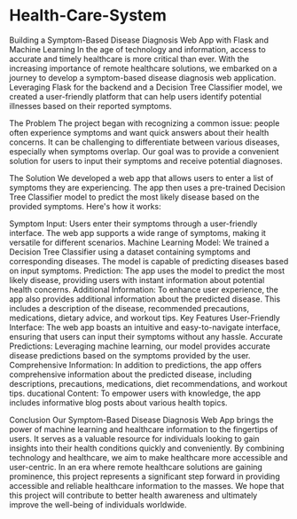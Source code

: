 # Health-Care-System
Building a Symptom-Based Disease Diagnosis Web App with Flask and Machine Learning
In the age of technology and information, access to accurate and timely healthcare is more critical than ever. With the increasing importance of remote healthcare solutions, we embarked on a journey to develop a symptom-based disease diagnosis web application. Leveraging Flask for the backend and a Decision Tree Classifier model, we created a user-friendly platform that can help users identify potential illnesses based on their reported symptoms.

The Problem
The project began with recognizing a common issue: people often experience symptoms and want quick answers about their health concerns. It can be challenging to differentiate between various diseases, especially when symptoms overlap. Our goal was to provide a convenient solution for users to input their symptoms and receive potential diagnoses.

The Solution
We developed a web app that allows users to enter a list of symptoms they are experiencing. The app then uses a pre-trained Decision Tree Classifier model to predict the most likely disease based on the provided symptoms. Here's how it works:

Symptom Input: Users enter their symptoms through a user-friendly interface. The web app supports a wide range of symptoms, making it versatile for different scenarios.
Machine Learning Model: We trained a Decision Tree Classifier using a dataset containing symptoms and corresponding diseases. The model is capable of predicting diseases based on input symptoms.
Prediction: The app uses the model to predict the most likely disease, providing users with instant information about potential health concerns.
Additional Information: To enhance user experience, the app also provides additional information about the predicted disease. This includes a description of the disease, recommended precautions, medications, dietary advice, and workout tips.
Key Features
User-Friendly Interface: The web app boasts an intuitive and easy-to-navigate interface, ensuring that users can input their symptoms without any hassle.
Accurate Predictions: Leveraging machine learning, our model provides accurate disease predictions based on the symptoms provided by the user.
Comprehensive Information: In addition to predictions, the app offers comprehensive information about the predicted disease, including descriptions, precautions, medications, diet recommendations, and workout tips.
ducational Content: To empower users with knowledge, the app includes informative blog posts about various health topics.

Conclusion
Our Symptom-Based Disease Diagnosis Web App brings the power of machine learning and healthcare information to the fingertips of users. It serves as a valuable resource for individuals looking to gain insights into their health conditions quickly and conveniently. By combining technology and healthcare, we aim to make healthcare more accessible and user-centric. In an era where remote healthcare solutions are gaining prominence, this project represents a significant step forward in providing accessible and reliable healthcare information to the masses. We hope that this project will contribute to better health awareness and ultimately improve the well-being of individuals worldwide.
